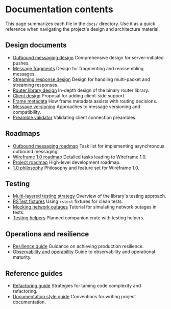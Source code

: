 # Documentation contents

This page summarizes each file in the `docs/` directory. Use it as a quick
reference when navigating the project's design and architecture material.

## Design documents

- [Outbound messaging design](asynchronous-outbound-messaging-design.md)
  Comprehensive design for server-initiated pushes.
- [Message fragments](generic-message-fragmentation-and-re-assembly-design.md)
  Design for fragmenting and reassembling messages.
- [Streaming response design](multi-packet-and-streaming-responses-design.md)
  Design for handling multi-packet and streaming responses.
- [Router library design](rust-binary-router-library-design.md) In-depth design
  of the binary router library.
- [Client design](wireframe-client-design.md) Proposal for adding client-side
  support.
- [Frame metadata](frame-metadata.md) How frame metadata assists with routing
  decisions.
- [Message versioning](message-versioning.md) Approaches to message versioning
  and compatibility.
- [Preamble validator](preamble-validator.md) Validating client connection
  preambles.

## Roadmaps

- [Outbound messaging roadmap](asynchronous-outbound-messaging-roadmap.md) Task
  list for implementing asynchronous outbound messaging.
- [Wireframe 1.0 roadmap](wireframe-1-0-detailed-development-roadmap.md)
  Detailed tasks leading to Wireframe 1.0.
- [Project roadmap](roadmap.md) High-level development roadmap.
- [1.0
  philosophy](the-road-to-wireframe-1-0-feature-set-philosophy-and-capability-maturity.md)
  Philosophy and feature set for Wireframe 1.0.

## Testing

- [Multi-layered testing strategy](multi-layered-testing-strategy.md) Overview
  of the library's testing approach.
- [RSTest fixtures](rust-testing-with-rstest-fixtures.md) Using `rstest`
  fixtures for clean tests.
- [Mocking network outages](mocking-network-outages-in-rust.md) Tutorial for
  simulating network outages in tests.
- [Testing helpers](wireframe-testing-crate.md) Planned companion crate with
  testing helpers.

## Operations and resilience

- [Resilience guide](hardening-wireframe-a-guide-to-production-resilience.md)
  Guidance on achieving production resilience.
- [Observability and operability](observability-operability-and-maturity.md)
  Guide to observability and operational maturity.

## Reference guides

- [Refactoring guide](complexity-antipatterns-and-refactoring-strategies.md)
  Strategies for taming code complexity and refactoring.
- [Documentation style guide](documentation-style-guide.md) Conventions for
  writing project documentation.
